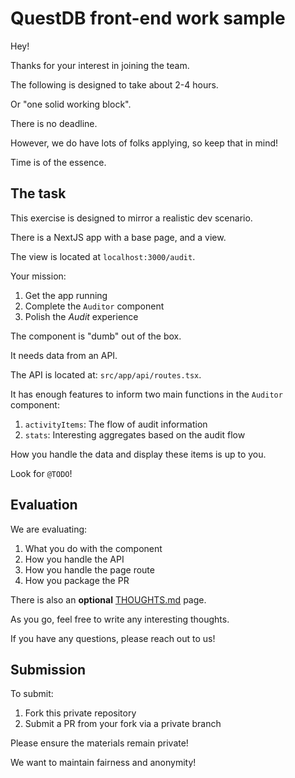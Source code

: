 # QuestDB front-end work sample

Hey!

Thanks for your interest in joining the team.

The following is designed to take about 2-4 hours.

Or "one solid working block".

There is no deadline.

However, we do have lots of folks applying, so keep that in mind!

Time is of the essence.

## The task

This exercise is designed to mirror a realistic dev scenario.

There is a NextJS app with a base page, and a view.

The view is located at `localhost:3000/audit`.

Your mission:

1. Get the app running
2. Complete the `Auditor` component
3. Polish the _Audit_ experience

The component is "dumb" out of the box.

It needs data from an API.

The API is located at: `src/app/api/routes.tsx`.

It has enough features to inform two main functions in the `Auditor` component:

1. `activityItems`: The flow of audit information
2. `stats`: Interesting aggregates based on the audit flow

How you handle the data and display these items is up to you.

Look for `@TODO`!

## Evaluation

We are evaluating:

1. What you do with the component
2. How you handle the API
3. How you handle the page route
4. How you package the PR

There is also an **optional** [THOUGHTS.md](thoughts.md) page.

As you go, feel free to write any interesting thoughts.

If you have any questions, please reach out to us!

## Submission

To submit:

1. Fork this private repository
2. Submit a PR from your fork via a private branch

Please ensure the materials remain private!

We want to maintain fairness and anonymity!
